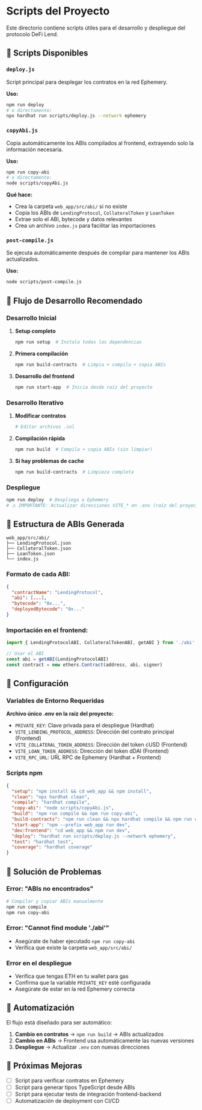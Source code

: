 # Scripts del Proyecto

Este directorio contiene scripts útiles para el desarrollo y despliegue del protocolo DeFi Lend.

## 📄 Scripts Disponibles

### `deploy.js`
Script principal para desplegar los contratos en la red Ephemery.

**Uso:**
```bash
npm run deploy
# o directamente:
npx hardhat run scripts/deploy.js --network ephemery
```

### `copyAbi.js`
Copia automáticamente los ABIs compilados al frontend, extrayendo solo la información necesaria.

**Uso:**
```bash
npm run copy-abi
# o directamente:
node scripts/copyAbi.js
```

**Qué hace:**
- Crea la carpeta `web_app/src/abi/` si no existe
- Copia los ABIs de `LendingProtocol`, `CollateralToken` y `LoanToken`
- Extrae solo el ABI, bytecode y datos relevantes
- Crea un archivo `index.js` para facilitar las importaciones

### `post-compile.js`
Se ejecuta automáticamente después de compilar para mantener los ABIs actualizados.

**Uso:**
```bash
node scripts/post-compile.js
```

## 🚀 Flujo de Desarrollo Recomendado

### Desarrollo Inicial
1. **Setup completo**
   ```bash
   npm run setup  # Instala todas las dependencias
   ```

2. **Primera compilación**
   ```bash
   npm run build-contracts  # Limpia + compila + copia ABIs
   ```

3. **Desarrollo del frontend**
   ```bash
   npm run start-app  # Inicia desde raíz del proyecto
   ```

### Desarrollo Iterativo
1. **Modificar contratos**
   ```bash
   # Editar archivos .sol
   ```

2. **Compilación rápida**
   ```bash
   npm run build  # Compila + copia ABIs (sin limpiar)
   ```

3. **Si hay problemas de cache**
   ```bash
   npm run build-contracts  # Limpieza completa
   ```

### Despliegue
```bash
npm run deploy  # Despliega a Ephemery
# ⚠️ IMPORTANTE: Actualizar direcciones VITE_* en .env (raíz del proyecto)
```

## 📁 Estructura de ABIs Generada

```
web_app/src/abi/
├── LendingProtocol.json
├── CollateralToken.json
├── LoanToken.json
└── index.js
```

### Formato de cada ABI:
```json
{
  "contractName": "LendingProtocol",
  "abi": [...],
  "bytecode": "0x...",
  "deployedBytecode": "0x..."
}
```

### Importación en el frontend:
```javascript
import { LendingProtocolABI, CollateralTokenABI, getABI } from './abi'

// Usar el ABI
const abi = getABI(LendingProtocolABI)
const contract = new ethers.Contract(address, abi, signer)
```

## 🔧 Configuración

### Variables de Entorno Requeridas

**Archivo único .env en la raíz del proyecto:**
- `PRIVATE_KEY`: Clave privada para el despliegue (Hardhat)
- `VITE_LENDING_PROTOCOL_ADDRESS`: Dirección del contrato principal (Frontend)
- `VITE_COLLATERAL_TOKEN_ADDRESS`: Dirección del token cUSD (Frontend)
- `VITE_LOAN_TOKEN_ADDRESS`: Dirección del token dDAI (Frontend)
- `VITE_RPC_URL`: URL RPC de Ephemery (Hardhat + Frontend)

### Scripts npm

```json
{
  "setup": "npm install && cd web_app && npm install",
  "clean": "npx hardhat clean",
  "compile": "hardhat compile", 
  "copy-abi": "node scripts/copyAbi.js",
  "build": "npm run compile && npm run copy-abi",
  "build-contracts": "npm run clean && npx hardhat compile && npm run copy-abi",
  "start-app": "npm --prefix web_app run dev",
  "dev:frontend": "cd web_app && npm run dev",
  "deploy": "hardhat run scripts/deploy.js --network ephemery",
  "test": "hardhat test",
  "coverage": "hardhat coverage"
}
```

## 🐛 Solución de Problemas

### Error: "ABIs no encontrados"
```bash
# Compilar y copiar ABIs manualmente
npm run compile
npm run copy-abi
```

### Error: "Cannot find module './abi'"
- Asegúrate de haber ejecutado `npm run copy-abi`
- Verifica que existe la carpeta `web_app/src/abi/`

### Error en el despliegue
- Verifica que tengas ETH en tu wallet para gas
- Confirma que la variable `PRIVATE_KEY` esté configurada
- Asegúrate de estar en la red Ephemery correcta

## 🔄 Automatización

El flujo está diseñado para ser automático:

1. **Cambio en contratos** → `npm run build` → ABIs actualizados
2. **Cambio en ABIs** → Frontend usa automáticamente las nuevas versiones
3. **Despliegue** → Actualizar `.env` con nuevas direcciones

## 📝 Próximas Mejoras

- [ ] Script para verificar contratos en Ephemery
- [ ] Script para generar tipos TypeScript desde ABIs
- [ ] Script para ejecutar tests de integración frontend-backend
- [ ] Automatización de deployment con CI/CD 